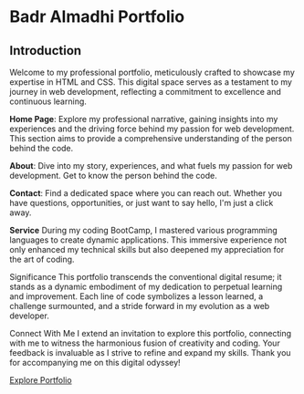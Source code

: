 # Badr Almadhi Portfolio
## Introduction

Welcome to my professional portfolio, meticulously crafted to showcase my expertise in HTML and CSS. This digital space serves as a testament to my journey in web development, reflecting a commitment to excellence and continuous learning.


**Home Page**:
Explore my professional narrative, gaining insights into my experiences and the driving force behind my passion for web development. This section aims to provide a comprehensive understanding of the person behind the code.

**About**:
Dive into my story, experiences, and what fuels my passion for web development. Get to know the person behind the code.

**Contact**:
Find a dedicated space where you can reach out. Whether you have questions, opportunities, or just want to say hello, I'm just a click away.

**Service**
During my coding BootCamp, I mastered various programming languages to create dynamic applications. This immersive experience not only enhanced my technical skills but also deepened my appreciation for the art of coding.

Significance
This portfolio transcends the conventional digital resume; it stands as a dynamic embodiment of my dedication to perpetual learning and improvement. Each line of code symbolizes a lesson learned, a challenge surmounted, and a stride forward in my evolution as a web developer.

Connect With Me
I extend an invitation to explore this portfolio, connecting with me to witness the harmonious fusion of creativity and coding. Your feedback is invaluable as I strive to refine and expand my skills. Thank you for accompanying me on this digital odyssey!

[Explore Portfolio](http://127.0.0.1:5500/badr-almadhi-portfolio-html-css/serves/serves.html)